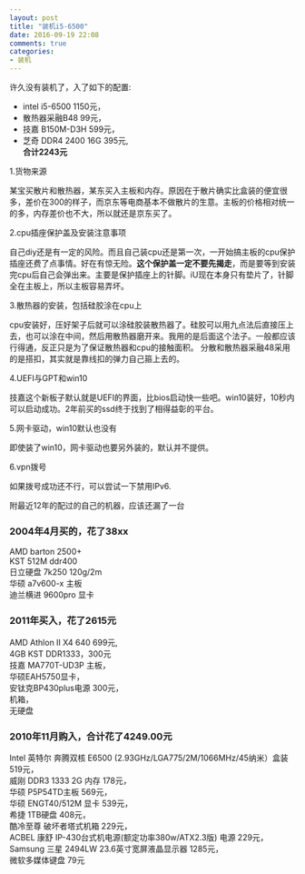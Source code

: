 ```yaml
---
layout: post
title: "装机i5-6500"
date: 2016-09-19 22:08
comments: true
categories:
- 装机
---
```


许久没有装机了，入了如下的配置:

* intel i5-6500 1150元，  
* 散热器采融B48 99元，  
* 技嘉 B150M-D3H 599元，  
* 芝奇 DDR4 2400 16G 395元,  
**合计2243元**

1.货物来源

某宝买散片和散热器，某东买入主板和内存。原因在于散片确实比盒装的便宜很多，差价在300的样子，而京东等电商基本不做散片的生意。主板的价格相对统一的多，内存差价也不大，所以就还是京东买了。

2.cpu插座保护盖及安装注意事项

自己diy还是有一定的风险。而且自己装cpu还是第一次，一开始搞主板的cpu保护插座还费了点事情。好在有惊无险。**这个保护盖一定不要先揭走**，而是要等到安装完cpu后自己会弹出来。主要是保护插座上的针脚。iU现在本身只有垫片了，针脚全在主板上，所以主板容易弄坏。

3.散热器的安装，包括硅胶涂在cpu上

cpu安装好，压好架子后就可以涂硅胶装散热器了。硅胶可以用九点法后直接压上去，也可以涂在中间，然后用散热器磨开来。我用的是后面这个法子。一般都应该行得通，反正只是为了保证散热器和cpu的接触面积。
分散和散热器采融48采用的是搭扣，其实就是靠线扣的弹力自己箍上去的。

4.UEFI与GPT和win10

技嘉这个新板子默认就是UEFI的界面，比bios启动快一些吧。win10装好，10秒内可以启动成功。2年前买的ssd终于找到了相得益彰的平台。

5.网卡驱动，win10默认也没有

即使装了win10，网卡驱动也要另外装的，默认并不提供。

6.vpn拨号

如果拨号成功还不行，可以尝试一下禁用IPv6.

附最近12年的配过的自己的机器，应该还漏了一台

### 2004年4月买的，花了38xx

AMD barton 2500+  
KST 512M ddr400  
日立硬盘 7k250 120g/2m  
华硕 a7v600-x 主板  
迪兰横进 9600pro 显卡  

### 2011年买入，花了2615元

AMD Athlon II X4 640 699元,  
4GB KST DDR1333，300元  
技嘉 MA770T-UD3P 主板，  
华硕EAH5750显卡，  
安钛克BP430plus电源 300元，  
机箱，  
无硬盘


### 2010年11月购入，合计花了4249.00元

Intel 英特尔 奔腾双核 E6500 (2.93GHz/LGA775/2M/1066MHz/45纳米）盒装 519元，  
威刚 DDR3 1333 2G 内存 178元，  
华硕 P5P54TD主板 569元，  
华硕 ENGT40/512M 显卡 539元，  
希捷 1TB硬盘 408元，  
酷冷至尊 破坏者塔式机箱 229元，  
ACBEL 康舒 IP-430台式机电源(额定功率380w/ATX2.3版) 电源 229元，  
Samsung 三星 2494LW 23.6英寸宽屏液晶显示器 1285元，  
微软多媒体键盘 79元  


